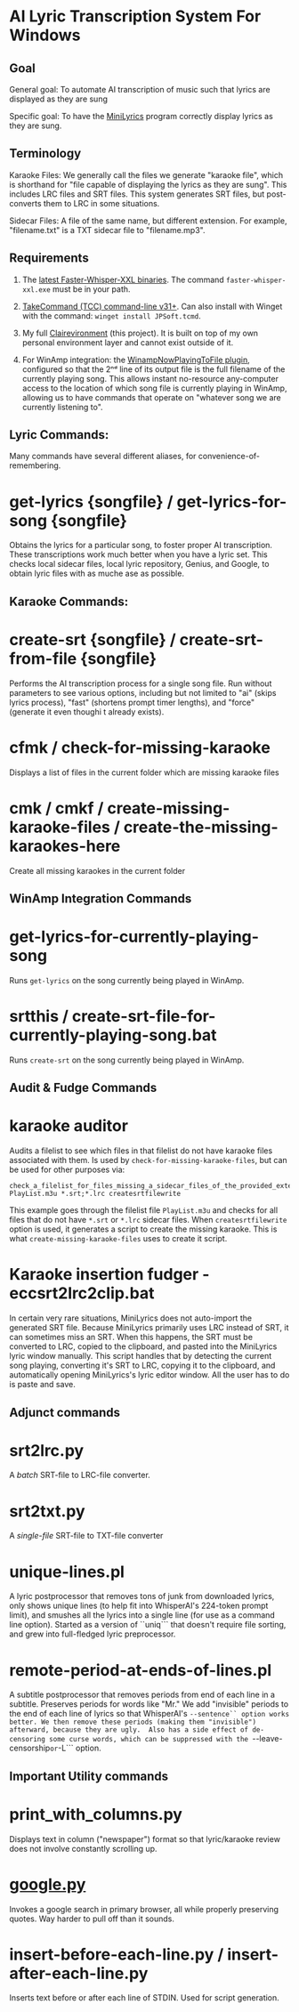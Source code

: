 # AI Lyric Transcription System For Windows

## Goal

General goal: To automate AI transcription of music such that lyrics are displayed as they are sung

Specific goal: To have the [MiniLyrics](https://minilyrics.en.softonic.com/) program correctly display lyrics as they are sung.

## Terminology

Karaoke Files: We generally call the files we generate "karaoke file", which is shorthand for "file capable of displaying the lyrics as they are sung". This includes LRC files and SRT files.  This system generates SRT files, but post-converts them to LRC in some situations.

Sidecar Files: A file of the same name, but different extension. For example, "filename.txt" is a TXT sidecar file to "filename.mp3".

## Requirements

1. The [latest Faster-Whisper-XXL binaries](https://github.com/Purfview/whisper-standalone-win/releases/tag/Faster-Whisper-XXL). 
    The command ``faster-whisper-xxl.exe`` must be in your path.

1. [TakeCommand (TCC) command-line v31+](https://jpsoft.com/all-downloads/all-downloads.html). 
    Can also install with Winget with the command: ```winget install JPSoft.tcmd```.

1. My full [Clairevironment](https://github.com/ClaireCJS/clairecjs_bat/) (this project). It is built on top of my own personal environment layer and cannot exist outside of it.

1. For WinAmp integration: the [WinampNowPlayingToFile plugin](https://github.com/Aldaviva/WinampNowPlayingToFile), configured so that the 2ⁿᵈ line of its output file is the full filename of the currently playing song. This allows instant no-resource any-computer access to the location of which song file is currently playing in WinAmp, allowing us to have commands that operate on "whatever song we are currently listening to".


## Lyric Commands:

Many commands have several different aliases, for convenience-of-remembering.

# get-lyrics {songfile} / get-lyrics-for-song  {songfile}

Obtains the lyrics for a particular song, to foster proper AI transcription. These transcriptions work much better when you have a lyric set. This checks local sidecar files, local lyric repository, Genius, and Google, to obtain lyric files with as muche ase as possible.


## Karaoke Commands:


# create-srt {songfile} / create-srt-from-file {songfile}

Performs the AI transcription process for a single song file.
Run without parameters to see various options, including but not limited to  "ai" (skips lyrics process), "fast" (shortens prompt timer lengths), and "force" (generate it even thoughi t already exists).


# cfmk / check-for-missing-karaoke

Displays a list of files in the current folder which are missing karaoke files

# cmk / cmkf / create-missing-karaoke-files / create-the-missing-karaokes-here

Create all missing karaokes in the current folder



## WinAmp Integration Commands

# get-lyrics-for-currently-playing-song 

Runs ```get-lyrics``` on the song currently being played in WinAmp.


# srtthis / create-srt-file-for-currently-playing-song.bat

Runs ```create-srt``` on the song currently being played in WinAmp.





## Audit & Fudge Commands


# karaoke auditor

Audits a filelist to see which files in that filelist do not have karaoke files associated with them.  Is used by ```check-for-missing-karaoke-files```, but can be used for other purposes via:

```
check_a_filelist_for_files_missing_a_sidecar_files_of_the_provided_extensions.py PlayList.m3u *.srt;*.lrc createsrtfilewrite
```

This example goes through the filelist file ```PlayList.m3u``` and checks for all files that do not have ```*.srt``` or ```*.lrc``` sidecar files. When ```createsrtfilewrite``` option is used, it generates a script to create the missing karaoke.  This is what ```create-missing-karaoke-files``` uses to create it script.

#  Karaoke insertion fudger - eccsrt2lrc2clip.bat

In certain very rare situations, MiniLyrics does not auto-import the generated SRT file.  Because MiniLyrics primarily uses LRC instead of SRT, it can sometimes miss an SRT. When this happens, the SRT must be converted to LRC, copied to the clipboard, and pasted into the MiniLyrics lyric window manually. This script handles that by detecting the current song playing, converting it's SRT to LRC, copying it to the clipboard, and automatically opening MiniLyrics's lyric editor window. All the user has to do is paste and save.


## Adjunct commands


# srt2lrc.py

A *batch* SRT-file to LRC-file converter.

# srt2txt.py

A *single-file* SRT-file to TXT-file converter


# unique-lines.pl

A lyric postprocessor that removes tons of junk from downloaded lyrics, only shows unique lines (to help fit into WhisperAI's 224-token prompt limit), and smushes all the lyrics into a single line (for use as a command line option). Started as a version of ``uniq``` that doesn't require file sorting, and grew into full-fledged lyric preprocessor.


# remote-period-at-ends-of-lines.pl

A subtitle postprocessor that removes periods from end of each line in a subtitle. Preserves periods for words like "Mr."
We add "invisible" periods to the end of each line of lyrics so that WhisperAI's ```--sentence`` option works better. We then remove these periods (making them "invisible") afterward, because they are ugly.  Also has a side effect of de-censoring some curse words, which can be suppressed with the ```--leave-censorship``` or ```-L``` option.

## Important Utility commands

# print_with_columns.py

Displays text in column ("newspaper") format so that lyric/karaoke review does not involve constantly scrolling up.

# [google.py](../google.py)

Invokes a google search in primary browser, all while properly preserving quotes. Way harder to pull off than it sounds.

# insert-before-each-line.py / insert-after-each-line.py

Inserts text before or after each line of STDIN. Used for script generation. 

